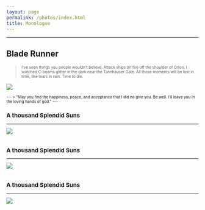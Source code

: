 ```yaml
---
layout: page
permalink: /photos/index.html
title: Monologue
---
```


---


## Blade Runner
> <font size="1"> I've seen things you people wouldn't believe. Attack ships on fire off the shoulder of Orion. I watched C-beams glitter in the dark near the Tannhäuser Gate. All those moments will be lost in time, like tears in rain. Time to die.
<div>
<img src="https://zhenpeng-li.github.io/images/Photo1.jpg">
</div>
<br>
---
> <font size="1"> "May you find the happiness, peace, and acceptance that I did no give you. Be well. I'll leave you in the loving hands of god."
---

## A thousand Splendid Suns
---
<div>
<img src="https://zhenpeng-li.github.io/images/Photo2.jpg">
</div>
<br>

## A thousand Splendid Suns
---
<div>
<img src="https://zhenpeng-li.github.io/images/Photo2.jpg">
</div>
<br>

## A thousand Splendid Suns
---
<div>
<img src="https://zhenpeng-li.github.io/images/Photo2.jpg">
</div>
<br>

